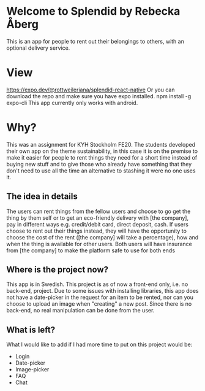 # Welcome to Splendid by Rebecka Åberg

This is an app for people to rent out their belongings to others, with an optional delivery service.

# View

https://expo.dev/@rottweileriana/splendid-react-native
Or you can download the repo and make sure you have expo installed.
npm install -g expo-cli
This app currently only works with android.

# Why?

This was an assignment for KYH Stockholm FE20. The students developed their own app on the theme sustainability, in this case it is on the premise to make it easier for people to rent things they need for a short time instead of buying new stuff and to give those who already have something that they don't need to use all the time an alternative to stashing it were no one uses it.

## The idea in details

The users can rent things from the fellow users and choose to go get the thing by them self or to get an eco-friendly delivery with [the company], pay in different ways e.g. credit/debit card, direct deposit, cash.
If users choose to rent out their things instead, they will have the opportunity to choose the cost of the rent ([the company] will take a percentage), how and when the thing is available for other users.
Both users will have insurance from [the company] to make the platform safe to use for both ends

## Where is the project now?

This app is in Swedish. This project is as of now a front-end only, i.e. no back-end, project. Due to some issues with installing libraries, this app does not have a date-picker in the request for an item to be rented, nor can you choose to upload an image when "creating" a new post. Since there is no back-end, no real manipulation can be done from the user.

## What is left?

What I would like to add if I had more time to put on this project would be:

- Login
- Date-picker
- Image-picker
- FAQ
- Chat
